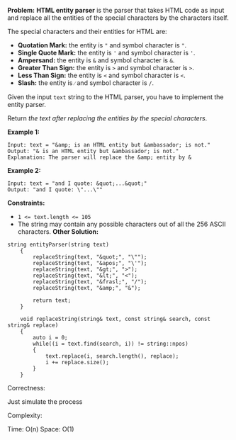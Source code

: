 **Problem:**
**HTML entity parser** is the parser that takes HTML code as input and replace all the entities of the special characters by the characters itself.

The special characters and their entities for HTML are:

- **Quotation Mark:** the entity is `"` and symbol character is `"`.
- **Single Quote Mark:** the entity is `'` and symbol character is `'`.
- **Ampersand:** the entity is `&` and symbol character is `&`.
- **Greater Than Sign:** the entity is `>` and symbol character is `>`.
- **Less Than Sign:** the entity is `<` and symbol character is `<`.
- **Slash:** the entity is `⁄` and symbol character is `/`.

Given the input `text` string to the HTML parser, you have to implement the entity parser.

Return *the text after replacing the entities by the special characters*.

 

**Example 1:**

```
Input: text = "&amp; is an HTML entity but &ambassador; is not."
Output: "& is an HTML entity but &ambassador; is not."
Explanation: The parser will replace the &amp; entity by &
```

**Example 2:**

```
Input: text = "and I quote: &quot;...&quot;"
Output: "and I quote: \"...\""
```

 

**Constraints:**

- `1 <= text.length <= 105`
- The string may contain any possible characters out of all the 256 ASCII characters.
**Other Solution:**
```
string entityParser(string text) 
    {
        replaceString(text, "&quot;", "\"");
        replaceString(text, "&apos;", "\'");
        replaceString(text, "&gt;", ">");
        replaceString(text, "&lt;", "<");
        replaceString(text, "&frasl;", "/");
        replaceString(text, "&amp;", "&");

        return text;
    }

    void replaceString(string& text, const string& search, const string& replace)
    {
        auto i = 0;
        while((i = text.find(search, i)) != string::npos)
        {
            text.replace(i, search.length(), replace);
            i += replace.size();
        }
    }
```
Correctness:

Just simulate the process

Complexity:

Time: O(n)
Space: O(1)
